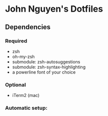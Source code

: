 # John Nguyen's Dotfiles

## Dependencies
### Required
* zsh
* oh-my-zsh
* submodule: zsh-autosuggestions
* submodule: zsh-syntax-highlighting
* a powerline font of your choice

### Optional
* iTerm2 (mac)

### Automatic setup:
```sh -c "$(curl -fsSL https://raw.githubusercontent.com/johnlnguyen/dotfiles/master/setup.sh"
```

